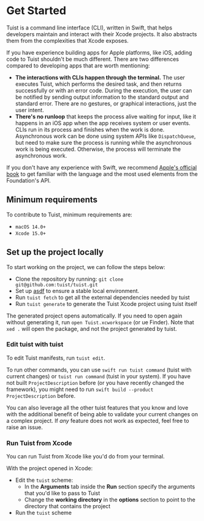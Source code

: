 #  Get Started

Tuist is a command line interface (CLI), written in Swift, that helps developers maintain and interact with their Xcode projects.
It also abstracts them from the complexities that Xcode exposes.

If you have experience building apps for Apple platforms, like iOS, adding code to Tuist shouldn't be much different. There are two differences compared to developing apps that are worth mentioning:

- **The interactions with CLIs happen through the terminal.**
  The user executes Tuist, which performs the desired task, and then returns successfully or with an error code.
  During the execution, the user can be notified by sending output information to the standard output and standard error.
  There are no gestures, or graphical interactions, just the user intent.
- **There's no runloop** that keeps the process alive waiting for input, like it happens in an iOS app when the app receives system or user events.
  CLIs run in its process and finishes when the work is done.
  Asynchronous work can be done using system APIs like `DispatchQueue`, but need to make sure the process is running while the asynchronous work is being executed.
  Otherwise, the process will terminate the asynchronous work.

If you don't have any experience with Swift, we recommend [Apple's official book](https://docs.swift.org/swift-book/) to get familiar with the language and the most used elements from the Foundation's API.

## Minimum requirements

To contribute to Tuist, minimum requirements are:

- `macOS 14.0+`
- `Xcode 15.0+`

## Set up the project locally

To start working on the project, we can follow the steps below:

- Clone the repository by running: `git clone git@github.com:tuist/tuist.git`
- Set up [asdf](https://asdf-vm.com/) to ensure a stable local environment.
- Run `tuist fetch` to get all the external dependencies needed by tuist 
- Run `tuist generate` to generate the Tuist Xcode project using tuist itself

The generated project opens automatically. If you need to open again without generating it, run `open Tuist.xcworkspace` (or ue Finder). Note that `xed .` will open the package, and not the project generated by tuist.


### Edit tuist with tuist

To edit Tuist manifests, run `tuist edit`.

To run other commands, you can use `swift run tuist command` (tuist with current changes) or `tuist run command` (tuist in your system).
If you have not built `ProjectDescription` before (or you have recently changed the framework), you might need to run `swift build --product ProjectDescription` before.

You can also leverage all the other tuist features that you know and love with the additional benefit of being able to validate your current changes on a complex project. If _any_ feature does not work as expected, feel free to raise an issue.

### Run Tuist from Xcode

You can run Tuist from Xcode like you'd do from your terminal.

With the project opened in Xcode:

- Edit the `tuist` scheme:
    - In the **Arguments** tab inside the **Run** section specify the arguments that you'd like to pass to Tuist
    - Change the **working directory** in the **options** section to point to the directory that contains the project
- Run the `tuist` scheme
